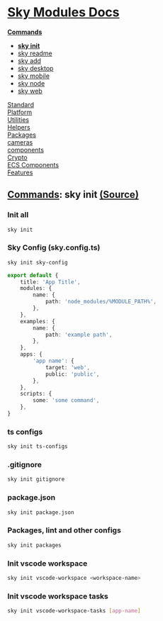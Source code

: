 <!--- This sky init.1 was auto-generated using "pnpm exec sky readme" --> 

# [Sky Modules Docs](../../../README.md)

**[Commands](..%2F..%2F..%2Fcommands%2FREADME.md)**   
* **[sky init](..%2F..%2F..%2Fcommands%2Fdocs%2Fsky-init%2FREADME.md)**
* [sky readme](..%2F..%2F..%2Fcommands%2Fdocs%2Fsky-readme%2FREADME.md)
* [sky add](..%2F..%2F..%2Fcommands%2Fdocs%2Fsky-add%2FREADME.md)
* [sky desktop](..%2F..%2F..%2Fcommands%2Fdocs%2Fsky-desktop%2FREADME.md)
* [sky mobile](..%2F..%2F..%2Fcommands%2Fdocs%2Fsky-mobile%2FREADME.md)
* [sky node](..%2F..%2F..%2Fcommands%2Fdocs%2Fsky-node%2FREADME.md)
* [sky web](..%2F..%2F..%2Fcommands%2Fdocs%2Fsky-web%2FREADME.md)
  
[Standard](..%2F..%2F..%2Fstandard%2FREADME.md)   
[Platform](..%2F..%2F..%2Fplatform%2FREADME.md)   
[Utilities](..%2F..%2F..%2Futilities%2FREADME.md)   
[Helpers](..%2F..%2F..%2Fhelpers%2FREADME.md)   
[Packages](..%2F..%2F..%2Fpkgs%2FREADME.md)   
[cameras](..%2F..%2F..%2Fcameras%2FREADME.md)   
[components](..%2F..%2F..%2Fcomponents%2FREADME.md)   
[Crypto](..%2F..%2F..%2Fcrypto%2FREADME.md)   
[ECS Components](..%2F..%2F..%2Fecs%2FREADME.md)   
[Features](..%2F..%2F..%2Ffeatures%2FREADME.md)   

## [Commands](..%2F..%2F..%2Fcommands%2FREADME.md): sky init [(Source)](..%2F..%2F..%2Fcommands%2Fdocs%2Fsky-init%2F)

  
### Init all

```sh
sky init

```

### Sky Config (sky.config.ts)

```sh
sky init sky-config

```

```ts
export default {
    title: 'App Title',
    modules: {
        name: {
            path: 'node_modules/%MODULE_PATH%',
        },
    },
    examples: {
        name: {
            path: 'example path',
        },
    },
    apps: {
        'app name': {
            target: 'web',
            public: 'public',
        },
    },
    scripts: {
        some: 'some command',
    },
}

```

### ts configs

```sh
sky init ts-configs

```

### .gitignore

```sh
sky init gitignore

```

### package.json

```sh
sky init package.json

```

### Packages, lint and other configs

```sh
sky init packages

```

### Init vscode workspace

```sh
sky init vscode-workspace <workspace-name>

```

### Init vscode workspace tasks

```sh
sky init vscode-workspace-tasks [app-name]

```